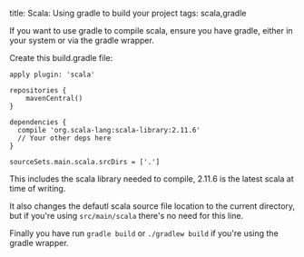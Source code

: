 title: Scala: Using gradle to build your project
tags: scala,gradle

If you want to use gradle to compile scala, ensure you have gradle, either in your system or via the gradle wrapper.

Create this build.gradle file:

    apply plugin: 'scala'
    
    repositories {
        mavenCentral()
    }
    
    dependencies {
      compile 'org.scala-lang:scala-library:2.11.6'
      // Your other deps here
    }
    
    sourceSets.main.scala.srcDirs = ['.']

This includes the scala library needed to compile, 2.11.6 is the latest scala at time of writing.

It also changes the defautl scala source file location to the current directory, but if you're using `src/main/scala` there's no need for this line.

Finally you have run `gradle build` or `./gradlew build` if you're using the gradle wrapper.
